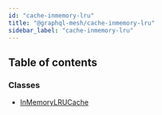 ```yaml
---
id: "cache-inmemory-lru"
title: "@graphql-mesh/cache-inmemory-lru"
sidebar_label: "cache-inmemory-lru"
---
```


## Table of contents

### Classes

- [InMemoryLRUCache](/docs/api/classes/cache_inmemory_lru_src.InMemoryLRUCache)
